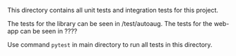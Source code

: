 This directory contains all unit tests and integration tests for this project.

The tests for the library can be seen in /test/autoaug.
The tests for the web-app can be seen in ????

Use command `pytest` in main directory to run all tests in this directory.
